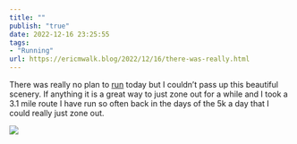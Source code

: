 ```yaml
---
title: ""
publish: "true"
date: 2022-12-16 23:25:55
tags:
- "Running"
url: https://ericmwalk.blog/2022/12/16/there-was-really.html
---
```

There was really no plan to [run](http://www.strava.com/activities/8256128069) today but I couldn’t pass up this beautiful scenery. If anything it is a great way to just zone out for a while and I took a 3.1 mile route I have run so often back in the days of the 5k a day that I could really just zone out.


![](https://ericmwalk.blog/uploads/2022/2ea69ecd0d.jpg)